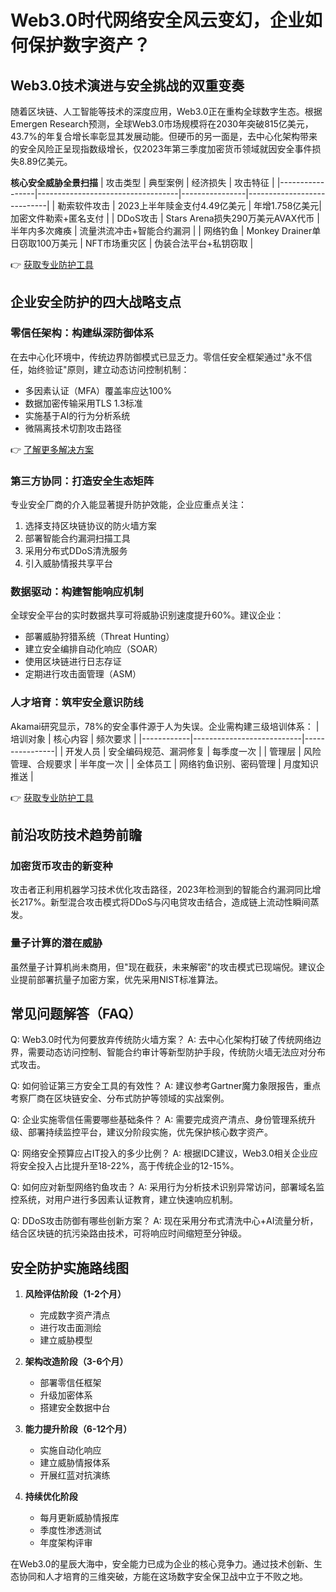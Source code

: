 # Web3.0时代网络安全风云变幻，企业如何保护数字资产？

## Web3.0技术演进与安全挑战的双重变奏

随着区块链、人工智能等技术的深度应用，Web3.0正在重构全球数字生态。根据Emergen Research预测，全球Web3.0市场规模将在2030年突破815亿美元，43.7%的年复合增长率彰显其发展动能。但硬币的另一面是，去中心化架构带来的安全风险正呈现指数级增长，仅2023年第三季度加密货币领域就因安全事件损失8.89亿美元。

**核心安全威胁全景扫描**
| 攻击类型        | 典型案例                          | 经济损失       | 攻击特征                     |
|-----------------|-----------------------------------|----------------|----------------------------|
| 勒索软件攻击    | 2023上半年赎金支付4.49亿美元      | 年增1.758亿美元| 加密文件勒索+匿名支付        |
| DDoS攻击        | Stars Arena损失290万美元AVAX代币 | 半年内多次瘫痪 | 流量洪流冲击+智能合约漏洞    |
| 网络钓鱼        | Monkey Drainer单日窃取100万美元   | NFT市场重灾区  | 伪装合法平台+私钥窃取        |

👉 [获取专业防护工具](https://bit.ly/okx_welcome)

## 企业安全防护的四大战略支点

### 零信任架构：构建纵深防御体系
在去中心化环境中，传统边界防御模式已显乏力。零信任安全框架通过"永不信任，始终验证"原则，建立动态访问控制机制：
- 多因素认证（MFA）覆盖率应达100%
- 数据加密传输采用TLS 1.3标准
- 实施基于AI的行为分析系统
- 微隔离技术切割攻击路径

👉 [了解更多解决方案](https://bit.ly/okx_welcome)

### 第三方协同：打造安全生态矩阵
专业安全厂商的介入能显著提升防护效能，企业应重点关注：
1. 选择支持区块链协议的防火墙方案
2. 部署智能合约漏洞扫描工具
3. 采用分布式DDoS清洗服务
4. 引入威胁情报共享平台

### 数据驱动：构建智能响应机制
全球安全平台的实时数据共享可将威胁识别速度提升60%。建议企业：
- 部署威胁狩猎系统（Threat Hunting）
- 建立安全编排自动化响应（SOAR）
- 使用区块链进行日志存证
- 定期进行攻击面管理（ASM）

### 人才培育：筑牢安全意识防线
Akamai研究显示，78%的安全事件源于人为失误。企业需构建三级培训体系：
| 培训对象   | 核心内容                  | 频次要求       |
|------------|---------------------------|----------------|
| 开发人员   | 安全编码规范、漏洞修复    | 每季度一次     |
| 管理层     | 风险管理、合规要求        | 半年度一次     |
| 全体员工   | 网络钓鱼识别、密码管理    | 月度知识推送   |

👉 [获取专业防护工具](https://bit.ly/okx_welcome)

## 前沿攻防技术趋势前瞻

### 加密货币攻击的新变种
攻击者正利用机器学习技术优化攻击路径，2023年检测到的智能合约漏洞同比增长217%。新型混合攻击模式将DDoS与闪电贷攻击结合，造成链上流动性瞬间蒸发。

### 量子计算的潜在威胁
虽然量子计算机尚未商用，但"现在截获，未来解密"的攻击模式已现端倪。建议企业提前部署抗量子加密方案，优先采用NIST标准算法。

## 常见问题解答（FAQ）

Q: Web3.0时代为何要放弃传统防火墙方案？
A: 去中心化架构打破了传统网络边界，需要动态访问控制、智能合约审计等新型防护手段，传统防火墙无法应对分布式攻击。

Q: 如何验证第三方安全工具的有效性？
A: 建议参考Gartner魔力象限报告，重点考察厂商在区块链安全、分布式防护等领域的实战案例。

Q: 企业实施零信任需要哪些基础条件？
A: 需要完成资产清点、身份管理系统升级、部署持续监控平台，建议分阶段实施，优先保护核心数字资产。

Q: 网络安全预算应占IT投入的多少比例？
A: 根据IDC建议，Web3.0相关企业应将安全投入占比提升至18-22%，高于传统企业的12-15%。

Q: 如何应对新型网络钓鱼攻击？
A: 采用行为分析技术识别异常访问，部署域名监控系统，对用户进行多因素认证教育，建立快速响应机制。

Q: DDoS攻击防御有哪些创新方案？
A: 现在采用分布式清洗中心+AI流量分析，结合区块链的抗污染路由技术，可将响应时间缩短至分钟级。

## 安全防护实施路线图

1. **风险评估阶段（1-2个月）**
   - 完成数字资产清点
   - 进行攻击面测绘
   - 建立威胁模型

2. **架构改造阶段（3-6个月）**
   - 部署零信任框架
   - 升级加密体系
   - 搭建安全数据中台

3. **能力提升阶段（6-12个月）**
   - 实施自动化响应
   - 建立威胁情报体系
   - 开展红蓝对抗演练

4. **持续优化阶段**
   - 每月更新威胁情报库
   - 季度性渗透测试
   - 年度架构评审

在Web3.0的星辰大海中，安全能力已成为企业的核心竞争力。通过技术创新、生态协同和人才培育的三维突破，方能在这场数字安全保卫战中立于不败之地。